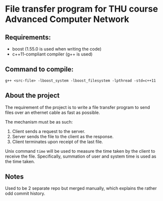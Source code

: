 # File transfer program for THU course Advanced Computer Network

## Requirements:

- boost (1.55.0 is used when writing the code)
- c++11-compliant compiler (g++ is used)

## Command to compile:

    g++ <src-file> -lboost_system -lboost_filesystem -lpthread -std=c++11

## About the project

The requirement of the project is to write a file transfer program to send files over an ethernet cable as fast as possible.

The mechanism must be as such:

1. Client sends a request to the server.
2. Server sends the file to the client as the response.
3. Client terminates upon receipt of the last file.

Unix command `time` will be used to measure the time taken by the client to receive the file. Specifically, summation of user and system time is used as the time taken.

## Notes

Used to be 2 separate repo but merged manually, which explains the rather odd commit history.

